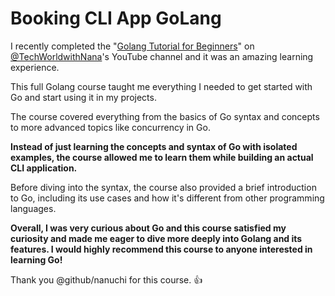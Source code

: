 # Booking CLI App GoLang

I recently completed the "[Golang Tutorial for Beginners](https://www.youtube.com/watch?v=yyUHQIec83I&ab_channel=TechWorldwithNana)" on [@TechWorldwithNana](https://www.youtube.com/%40TechWorldwithNana)'s YouTube channel and it was an amazing learning experience.

This full Golang course taught me everything I needed to get started with Go and start using it in my projects.

The course covered everything from the basics of Go syntax and concepts to more advanced topics like concurrency in Go.

**Instead of just learning the concepts and syntax of Go with isolated examples, the course allowed me to learn them while building an actual CLI application.**

Before diving into the syntax, the course also provided a brief introduction to Go, including its use cases and how it's different from other programming languages.

**Overall, I was very curious about Go and this course satisfied my curiosity and made me eager to dive more deeply into Golang and its features. I would highly recommend this course to anyone interested in learning Go!**

Thank you @github/nanuchi for this course. :+1:
